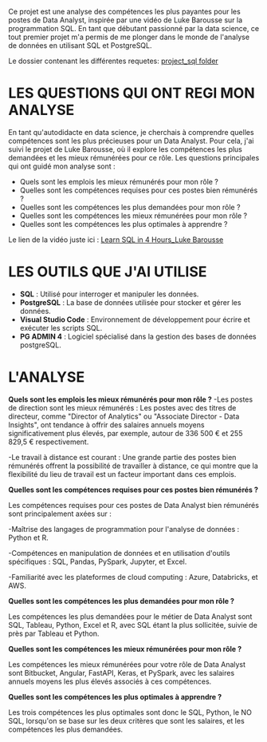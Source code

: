 Ce projet est une analyse des compétences les plus payantes pour les postes de Data Analyst, inspirée par une vidéo de Luke Barousse sur la programmation SQL. En tant que débutant passionné par la data science, ce tout premier projet m'a permis de me plonger dans le monde de l'analyse de données en utilisant SQL et PostgreSQL.

Le dossier contenant les différentes requetes:
[project_sql folder](/Project_folder/)


# LES QUESTIONS QUI ONT REGI MON ANALYSE
En tant qu'autodidacte en data science, je cherchais à comprendre quelles compétences sont les plus précieuses pour un Data Analyst. Pour cela, j'ai suivi le projet de Luke Barousse, où il explore les compétences les plus demandées et les mieux rémunérées pour ce rôle. Les questions principales qui ont guidé mon analyse sont :

* Quels sont les emplois les mieux rémunérés pour mon rôle ?
* Quelles sont les compétences requises pour ces postes bien rémunérés ?
* Quelles sont les compétences les plus demandées pour mon rôle ?
* Quelles sont les compétences les mieux rémunérées pour mon rôle ?
* Quelles sont les compétences les plus optimales à apprendre ?

Le lien de la vidéo juste ici : [Learn SQL in 4 Hours_Luke Barousse](https://youtu.be/7mz73uXD9DA?si=H0q6x9tu6w5nA3jO)

# LES OUTILS QUE J'AI UTILISE
* **SQL** : Utilisé pour interroger et manipuler les données.
* **PostgreSQL** : La base de données utilisée pour stocker et gérer les données.
* **Visual Studio Code** : Environnement de développement pour écrire et exécuter les scripts SQL.
* **PG ADMIN 4** : Logiciel spécialisé dans la gestion des bases de données postgreSQL.

# L'ANALYSE
**Quels sont les emplois les mieux rémunérés pour mon rôle ?**
-Les postes de direction sont les mieux rémunérés :
Les postes avec des titres de directeur, comme "Director of Analytics" ou "Associate Director - Data Insights", ont tendance à offrir des salaires annuels moyens significativement plus élevés, par exemple, autour de 336 500 € et 255 829,5 € respectivement.

-Le travail à distance est courant :
Une grande partie des postes bien rémunérés offrent la possibilité de travailler à distance, ce qui montre que la flexibilité du lieu de travail est un facteur important dans ces emplois.

**Quelles sont les compétences requises pour ces postes bien rémunérés ?**

Les compétences requises pour ces postes de Data Analyst bien rémunérés sont principalement axées sur :

-Maîtrise des langages de programmation pour l'analyse de données : Python et R.

-Compétences en manipulation de données et en utilisation d'outils spécifiques : SQL, Pandas, PySpark, Jupyter, et Excel.

-Familiarité avec les plateformes de cloud computing : Azure, Databricks, et AWS.

**Quelles sont les compétences les plus demandées pour mon rôle ?**

Les compétences les plus demandées pour le métier de Data Analyst sont SQL, Tableau, Python, Excel et R, avec SQL étant la plus sollicitée, suivie de près par Tableau et Python.

**Quelles sont les compétences les mieux rémunérées pour mon rôle ?**

Les compétences les mieux rémunérées pour votre rôle de Data Analyst sont Bitbucket, Angular, FastAPI, Keras, et PySpark, avec les salaires annuels moyens les plus élevés associés à ces compétences.

**Quelles sont les compétences les plus optimales à apprendre ?**

Les trois compétences les plus optimales sont donc le SQL, Python, le NO SQL, lorsqu'on se base sur les deux critères que sont les salaires, et les compétences les plus demandées.





